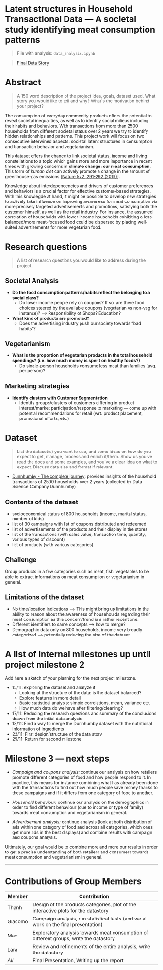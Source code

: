 # Latent structures in Household Transactional Data — A societal study identifying meat consumption patterns

> File with analysis: `data_analysis.ipynb`

> [Final Data Story](https://brudermueller.github.io/ada-2019-project/)


# Abstract
> A 150 word description of the project idea, goals, dataset used. What story you would like to tell and why? What's the motivation behind your project?

The consumption of everyday commodity products offers the potential to reveal societal inequalities, as well as to identify social milieus including their habits and behaviors. With transactions from more than 2500 households from different societal status over 2 years we try to identify hidden relationships and patterns. This project work will focus on two consecutive interwined aspects: societal latent structures in consumption and transaction behavior and vegetarianism.

This dataset offers the chance to link societal status, income and living constellations to a topic which gains more and more importance in recent times with growing concerns in **climate change: our meat consumption**. This form of _human diet_ can actively promote a change in the amount of greenhouse-gas emissions [[Nature 572, 291-292 (2019)](https://www.nature.com/articles/d41586-019-02409-7)].

Knowledge about interdependencies and drivers of customer preferences and behaviors is a crucial factor for effective customer-based strategies. With this knowlegde at hand, it might be possible to develop new strategies to actively take influence on improving awareness for meat consumption via more precisely targeted advertisements and promotions, satisfying both the customer himself, as well as the retail industry. For instance, the assumed correlation of households with lower income households exhibiting a less balanced/more meat-focused food could be dispersed by placing well-suited advertisements for more vegetarian food.

# Research questions
> A list of research questions you would like to address during the project. 

## Societal Analysis
* **Do the food consumption patterns/habits reflect the belonging to a social class?**
  * Do lower income people rely on coupons? If so, are there food choices steered by the available coupons (vegetarian vs non-veg for instance)? —> Responsibility of Shops? Education?
* **What kind of products are promoted?** 
  * Does the advertising industry push our society towards “bad habits”?

## Vegetarianism
* **What is the proportion of vegetarian products in the total household spendings? (i.e. how much money is spent on healthy foods?)**
    * Do single-person households consume less meat than families (avg. per person)? 

## Marketing strategies
* **Identify clusters with Customer Segmentation**
    * Identify groups/clusters of customers differing in product interest/market participation/response to marketing — come up with potential recommendations for retail (wrt. product placement, promotional efforts, etc.) 


# Dataset
> List the dataset(s) you want to use, and some ideas on how do you expect to get, manage, process and enrich it/them. Show us you've read the docs and some examples, and you've a clear idea on what to expect. Discuss data size and format if relevant.

* [Dunnhumby - The complete journey](https://www.dunnhumby.com/careers/engineering/sourcefiles): provides insights of the household transactions of 2500 households over 2 years (collected by Data Science Company Dunnhumby)

## Contents of the dataset
* socioeconomical status of 800 households (income, marital status, number of kids)
* list of 30 campaigns with list of coupons distributed and redeemed 
* list of advertisements of the products and their display in the stores
* list of the transactions (with sales value, transaction time, quantity, various types of discount)
* list of products (with various categories)

## Challenge
Group products in a few categories such as meat, fish, vegetables to be able to extract informations on meat consumption or vegetarianism in general.

## Limitations of the dataset 
* No time/location indications —> This might bring up limitations in the ability to reason about the awareness of househoulds regarding their meat consumption as this concern/trend is a rather recent one.
* Different identifiers to same concepts —> how to merge?
* Demographic data only on 800 households, income very broadly categorized —> potentially reducing the size of the dataset 

# A list of internal milestones up until project milestone 2
Add here a sketch of your planning for the next project milestone.

* 15/11: exploring the dataset and analyze it 
  * Looking at the structure of the data: is the dataset balanced? 
  * Explore features in more detail
  * Basic statistical analysis: simple correlations, mean, variance etc.
  * How much data do we have after filtering/cleaning?
* 17/11: Reducing the research questions and summary of the conclusions drawn from the initial data analysis
* 18/11: Find a way to merge the Dunnhumby dataset with the nutritional information of ingredients
* 22/11: First design/structure of the data story
* 25/11: Return for second milestone

# Milestone 3 — next steps

* *Campaign and coupons analysis:* continue our analysis on how retailers promote different categories of food and how people respond to it. In practice, this means for instance combining what has already been done with the transactions to find out how much people save money thanks to these campaigns and if it differs from one category of food to another.

* *Household behaviour:* continue our analysis on the demographics in order to find different behaviour (due to income or type of family) towards meat consumption and vegetarianism in general.

* *Advertisement analysis:* continue analysis (look at both distribution of ads within one category of food and across all categories, which ones get more ads in the best displays) and combine results with campaign and coupons analysis.

Ultimately, our goal would be to combine more and more our results in order to get a precise understanding of both retailers and consumers towards meat consumption and vegetarianism in general.


---
# Contributions of Group Members

| Member | Contribution |
| ----- | ------ |
| Thanh  | Design of the products categories, plot of the interactive plots for the datastory |
| Giacomo | Campaign analysis, run statistical tests (and we all work on the final presentation) |
| Max |  Exploratory analysis towards meat consumption of different groups, write the datastory |
| Lara | Review and refinements of the entire analysis, write the datastory | 
| *All* | Final Presentation, Writing up the report |










